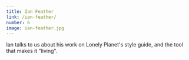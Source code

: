 ```yaml
---
title: Ian Feather
link: /ian-feather/
number: 6
image: ian-feather.jpg
---
```


Ian talks to us about his work on Lonely Planet's style guide, and the tool that makes it "living".
